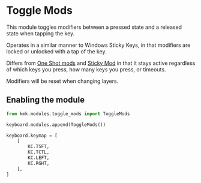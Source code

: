 # Toggle Mods

This module toggles modifiers between a pressed state and a released state when tapping the key.

Operates in a similar manner to Windows Sticky Keys, in that modifiers are locked or unlocked with a tap of the key.

Differs from [One Shot mods](oneshot.md) and [Sticky Mod](sticky_mod.md) in that it stays active regardless of which keys you press, how many keys you press, or timeouts.

Modifiers will be reset when changing layers.

## Enabling the module
```python
from kmk.modules.toggle_mods import ToggleMods

keyboard.modules.append(ToggleMods())

keyboard.keymap = [
	[
        KC.TSFT, 
        KC.TCTL, 
        KC.LEFT, 
        KC.RGHT,
    ],
]
```

